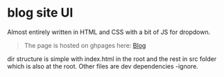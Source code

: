 # blog site UI

Almost entirely written in HTML and CSS with a bit of JS for dropdown.

>The page is hosted on ghpages here: [Blog](https://sandeep-tech.github.io/agaetis-test/ "Blog")

dir structure is simple with index.html in the root and the rest in src folder which is also at the root. Other files are dev dependencies -ignore. 